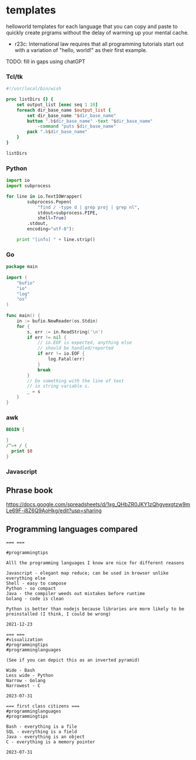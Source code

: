 # templates
helloworld templates for each language that you can copy and paste to quickly create prgrams without the delay of warming up your mental cache.

* r23c: International law requires that all programming tutorials start out with a variation of "hello, world!" as their first example.

TODO: fill in gaps using chatGPT


### Tcl/tk
```tcl
#!/usr/local/bin/wish

proc listDirs {} {
	set output_list [exec seq 1 10]
	foreach dir_base_name $output_list {
		set dir_base_name "$dir_base_name"
		button ".b$dir_base_name" -text "$dir_base_name" 
			-command "puts $dir_base_name"
		pack ".b$dir_base_name"
	}
}

listDirs

```

### Python
```python
import io
import subprocess

for line in io.TextIOWrapper(
		subprocess.Popen(
			"find / -type d | grep proj | grep nl",
			stdout=subprocess.PIPE,
			shell=True)
		.stdout,
		encoding="utf-8"):

	print "[info] " + line.strip()
```

### Go
```go
package main
 
import (
	"bufio"
	"io"
	"log"
	"os"
)
 
func main() {
	in := bufio.NewReader(os.Stdin)
	for {
		s, err := in.ReadString('\n')
		if err != nil {
			// io.EOF is expected, anything else
			// should be handled/reported
			if err != io.EOF {
				log.Fatal(err)
			}
			break
		}
		// Do something with the line of text
		// in string variable s.
		_ = s
	}
}
```

### awk

```awk
BEGIN {

}
/^=+ / {
  print $0
}
```

### Javascript

## Phrase book
https://docs.google.com/spreadsheets/d/1xg_QHbZR0JKY1zQhgyexgtzw9mLe69F-i8Z6Q9AoHkg/edit?usp=sharing

## Programming languages compared
```
=== ===

#programmingtips

Alll the programming languages I know are nice for different reasons

Javascript - elegant map reduce; can be used in browser unlike everything else
Shell - easy to compose
Python - so compact
Java - the compiler weeds out mistakes before runtime
Golang - code is clean

Python is better than nodejs because libraries are more likely to be preinstalled (I think, I could be wrong)

2021-12-23
```

```
=== ===
#visualization
#programmingtips
#programminglanguages

(See if you can depict this as an inverted pyramid)

Wide - Bash 
Less wide - Python
Narrow - Golang
Narrowest - C

2023-07-31
```

```
=== first class citizens ===
#programminglanguages
#programmingtips

Bash - everything is a file
SQL - everything is a field
Java - everything is an object
C - everything is a memory pointer

2023-07-31
```
